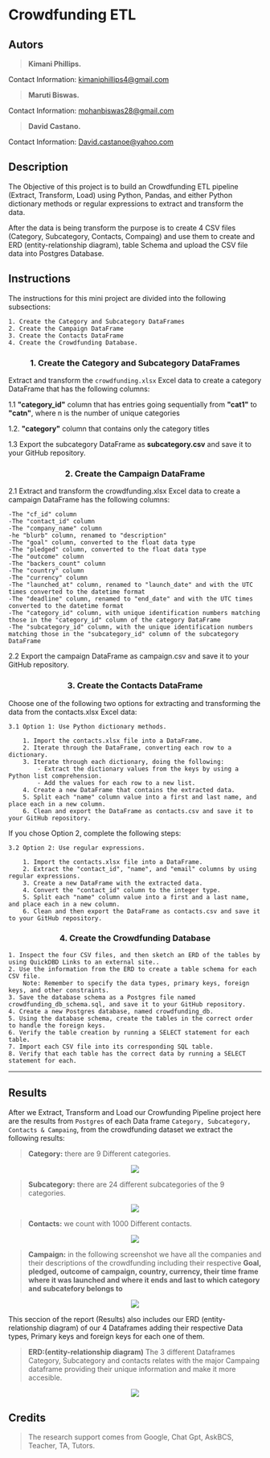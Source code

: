 # Crowdfunding ETL

## Autors
> **Kimani Phillips.**

Contact Information:    kimaniphillips4@gmail.com

> **Maruti Biswas.**

Contact Information:    mohanbiswas28@gmail.com

> **David Castano.**

Contact Information:   David.castanoe@yahoo.com


## Description 
The Objective of this project is to build an Crowdfunding ETL pipeline (Extract, Transform, Load) using Python, Pandas, and either Python dictionary methods or regular expressions to extract and transform the data. 

After the data is being transform the purpose is to create 4 CSV files (Category, Subcategory, Contacts, Compaing) and use them to create and ERD (entity-relationship diagram), table Schema and upload the CSV file data into Postgres Database.

## Instructions
The instructions for this mini project are divided into the following subsections:

    1. Create the Category and Subcategory DataFrames
    2. Create the Campaign DataFrame
    3. Create the Contacts DataFrame
    4. Create the Crowdfunding Database.

### <center> 1. Create the Category and Subcategory DataFrames
Extract and transform the `crowdfunding.xlsx` Excel data to create a category DataFrame that has the following columns:

1.1 **"category_id"** column that has entries going sequentially from **"cat1"** to **"catn"**, where n is the number of unique categories

1.2. **"category"** column that contains only the category titles

1.3 Export the subcategory DataFrame as **subcategory.csv** and save it to your GitHub repository.

### <center> 2. Create the Campaign DataFrame

2.1 Extract and transform the crowdfunding.xlsx Excel data to create a campaign DataFrame has the following columns:

    -The "cf_id" column
    -The "contact_id" column
    -The "company_name" column
    -he "blurb" column, renamed to "description"
    -The "goal" column, converted to the float data type
    -The "pledged" column, converted to the float data type
    -The "outcome" column
    -The "backers_count" column
    -The "country" column
    -The "currency" column
    -The "launched_at" column, renamed to "launch_date" and with the UTC times converted to the datetime format
    -The "deadline" column, renamed to "end_date" and with the UTC times converted to the datetime format
    -The "category_id" column, with unique identification numbers matching those in the "category_id" column of the category DataFrame
    -The "subcategory_id" column, with the unique identification numbers matching those in the "subcategory_id" column of the subcategory DataFrame

2.2 Export the campaign DataFrame as campaign.csv and save it to your GitHub repository.

### <center> 3. Create the Contacts DataFrame

Choose one of the following two options for extracting and transforming the data from the contacts.xlsx Excel data:

    3.1 Option 1: Use Python dictionary methods.

        1. Import the contacts.xlsx file into a DataFrame.
        2. Iterate through the DataFrame, converting each row to a dictionary.
        3. Iterate through each dictionary, doing the following:
            - Extract the dictionary values from the keys by using a Python list comprehension.
            - Add the values for each row to a new list.
        4. Create a new DataFrame that contains the extracted data.
        5. Split each "name" column value into a first and last name, and place each in a new column.
        6. Clean and export the DataFrame as contacts.csv and save it to your GitHub repository.

If you chose Option 2, complete the following steps:

    3.2 Option 2: Use regular expressions.

        1. Import the contacts.xlsx file into a DataFrame.
        2. Extract the "contact_id", "name", and "email" columns by using regular expressions.
        3. Create a new DataFrame with the extracted data.
        4. Convert the "contact_id" column to the integer type.
        5. Split each "name" column value into a first and a last name, and place each in a new column.
        6. Clean and then export the DataFrame as contacts.csv and save it to your GitHub repository.

### <center> 4. Create the Crowdfunding Database

    1. Inspect the four CSV files, and then sketch an ERD of the tables by using QuickDBD Links to an external site..
    2. Use the information from the ERD to create a table schema for each CSV file.
        Note: Remember to specify the data types, primary keys, foreign keys, and other constraints.
    3. Save the database schema as a Postgres file named crowdfunding_db_schema.sql, and save it to your GitHub repository.
    4. Create a new Postgres database, named crowdfunding_db.
    5. Using the database schema, create the tables in the correct order to handle the foreign keys.
    6. Verify the table creation by running a SELECT statement for each table.
    7. Import each CSV file into its corresponding SQL table.
    8. Verify that each table has the correct data by running a SELECT statement for each.
****
## Results

After we Extract, Transform and Load our Crowfunding Pipeline project here are the results from `Postgres` of each Data frame `Category, Subcategory, Contacts & Campaing`, from the crowdfunding dataset we extract the following results:

> **Category:** there are 9 Different categories.
<p align='center'> <img src="https://github.com/Dav9nchi/Crowdfunding_ETL/blob/main/Images/Category.jpg"></p>

> **Subcategory:** there are 24 different subcategories of the 9 categories.
<p align='center'> <img src="https://github.com/Dav9nchi/Crowdfunding_ETL/blob/main/Images/Subcategory.jpg"></p>

> **Contacts:** we count with 1000 Different contacts.
<p align='center'> <img src='https://github.com/Dav9nchi/Crowdfunding_ETL/blob/main/Images/Contacts.jpg'></p>

> **Campaign:** in the following screenshot we have all the companies and their descriptions of the crowdfunding including their respective **Goal, pledged, outcome of campaign, country, currency, their time frame where it was launched and where it ends and last to which category and subcatefory belongs to**
<p align='center'> <img src='https://github.com/Dav9nchi/Crowdfunding_ETL/blob/main/Images/Compaing.jpg'></p>

This seccion of the report (Results) also includes our ERD (entity-relationship diagram) of our 4 Dataframes adding their respective Data types, Primary keys and foreign keys for each one of them.

> **ERD:(entity-relationship diagram)** The 3 different Dataframes Category, Subcategory and contacts relates with the major Campaing dataframe providing their unique information and make it more accesible.

<p align='center'> <img src='https://github.com/Dav9nchi/Crowdfunding_ETL/blob/main/Images/ERD.jpg'></p>

## Credits
> The research support comes from Google, Chat Gpt, AskBCS, Teacher, TA, Tutors.
